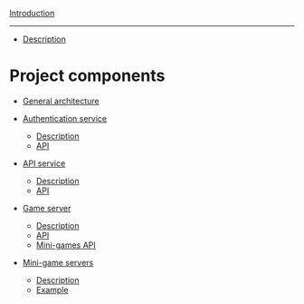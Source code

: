 [Introduction](./introduction.md)

---

- [Description](./description.md)

# Project components

- [General architecture](./architecture.md)

- [Authentication service]()
    - [Description]()
    - [API]()

- [API service]()
    - [Description]()
    - [API]()

- [Game server]()
    - [Description]()
    - [API]()
    - [Mini-games API]()

- [Mini-game servers]()
    - [Description]()
    - [Example]()
